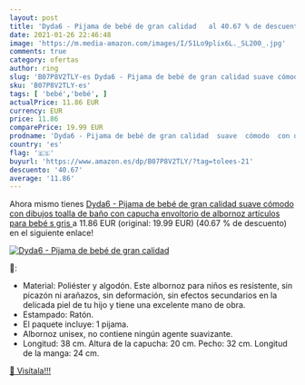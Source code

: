```yaml
---
layout: post
title: 'Dyda6 - Pijama de bebé de gran calidad   al 40.67 % de descuento'
date: 2021-01-26 22:46:48
image: 'https://m.media-amazon.com/images/I/51Lo9plix6L._SL200_.jpg'
comments: true
category: ofertas
author: ring
slug: 'B07P8V2TLY-es Dyda6 - Pijama de bebé de gran calidad suave cómodo con...'
sku: 'B07P8V2TLY-es'
tags: [ 'bebé','bebé', ]
actualPrice: 11.86 EUR
currency: EUR
price: 11.86
comparePrice: 19.99 EUR
prodname: 'Dyda6 - Pijama de bebé de gran calidad  suave  cómodo  con dibujos  toalla de baño con capucha  envoltorio de albornoz  artículos para bebé  s  gris '
country: 'es'
flag: '🇪🇸'
buyurl: 'https://www.amazon.es/dp/B07P8V2TLY/?tag=tolees-21'
descuento: '40.67'
average: '11.86'
---
```


Ahora mismo tienes [Dyda6 - Pijama de bebé de gran calidad  suave  cómodo  con dibujos  toalla de baño con capucha  envoltorio de albornoz  artículos para bebé  s  gris ](https://www.amazon.es/dp/B07P8V2TLY/?tag=tolees-21) a 11.86 EUR (original: 19.99 EUR) (40.67 %  de descuento) en el siguiente enlace!

[![Dyda6 - Pijama de bebé de gran calidad  ](https://m.media-amazon.com/images/I/51Lo9plix6L._SL200_.jpg)](https://www.amazon.es/dp/B07P8V2TLY/?tag=tolees-21)

🔎:

- Material: Poliéster y algodón. Este albornoz para niños es resistente, sin picazón ni arañazos, sin deformación, sin efectos secundarios en la delicada piel de tu hijo y tiene una excelente mano de obra.
- Estampado: Ratón.
- El paquete incluye: 1 pijama.
- Albornoz unisex, no contiene ningún agente suavizante.
- Longitud: 38 cm. Altura de la capucha: 20 cm. Pecho: 32 cm. Longitud de la manga: 24 cm.

[🛒 Visítala!!!](https://www.amazon.es/dp/B07P8V2TLY/?tag=tolees-21)
